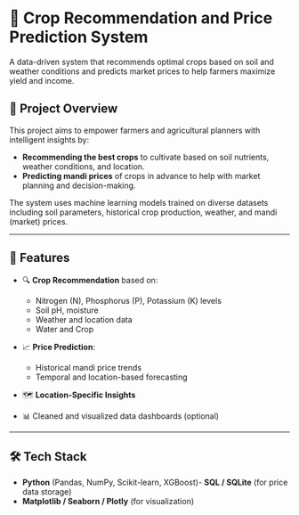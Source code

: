 # 🌾 Crop Recommendation and Price Prediction System

A data-driven system that recommends optimal crops based on soil and weather conditions and predicts market prices to help farmers maximize yield and income.

## 🚀 Project Overview

This project aims to empower farmers and agricultural planners with intelligent insights by:
- **Recommending the best crops** to cultivate based on soil nutrients, weather conditions, and location.
- **Predicting mandi prices** of crops in advance to help with market planning and decision-making.

The system uses machine learning models trained on diverse datasets including soil parameters, historical crop production, weather, and mandi (market) prices.

---

## 📌 Features

- 🔍 **Crop Recommendation** based on:
  - Nitrogen (N), Phosphorus (P), Potassium (K) levels
  - Soil pH, moisture
  - Weather and location data
  - Water and Crop

- 📈 **Price Prediction**:
  - Historical mandi price trends
  - Temporal and location-based forecasting

- 🗺️ **Location-Specific Insights**
- 📊 Cleaned and visualized data dashboards (optional)

---

## 🛠️ Tech Stack

- **Python** (Pandas, NumPy, Scikit-learn, XGBoost)- **SQL / SQLite** (for price data storage)
- **Matplotlib / Seaborn / Plotly** (for visualization)




